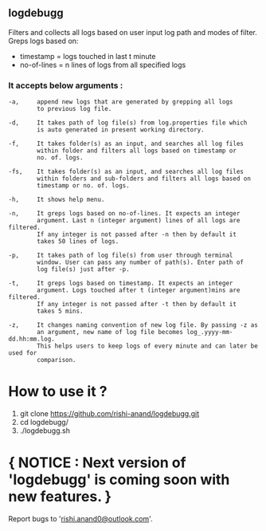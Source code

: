 

## logdebugg

Filters and collects all logs based on user input log path and modes of filter.
Greps logs based on:
- timestamp = logs touched in last t minute
- no-of-lines = n lines of logs from all specified logs

### It accepts below arguments :

	-a,     append new logs that are generated by grepping all logs
			to previous log file.

	-d,     It takes path of log file(s) from log.properties file which
			is auto generated in present working directory.

	-f,     It takes folder(s) as an input, and searches all log files
			within folder and filters all logs based on timestamp or
			no. of. logs.

	-fs,    It takes folder(s) as an input, and searches all log files
			within folders and sub-folders and filters all logs based on
			timestamp or no. of. logs.

	-h,     It shows help menu.

	-n,     It greps logs based on no-of-lines. It expects an integer
			argument. Last n (integer argument) lines of all logs are filtered.
			If any integer is not passed after -n then by default it
			takes 50 lines of logs.

	-p,     It takes path of log file(s) from user through terminal
			window. User can pass any number of path(s). Enter path of
			log file(s) just after -p.

	-t,     It greps logs based on timestamp. It expects an integer
			argument. Logs touched after t (integer argument)mins are filtered.
			If any integer is not passed after -t then by default it
			takes 5 mins.

	-z,     It changes naming convention of new log file. By passing -z as
			an argument, new name of log file becomes log_.yyyy-mm-dd.hh:mm.log.
			This helps users to keep logs of every minute and can later be used for
			comparison.


# How to use it ?

1. git clone https://github.com/rishi-anand/logdebugg.git
2. cd logdebugg/
3. ./logdebugg.sh
 

# { NOTICE : Next version of 'logdebugg' is coming soon with new features. }

Report bugs to 'rishi.anand0@outlook.com'.
